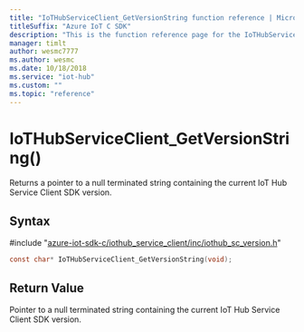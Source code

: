 ```yaml
---                             
title: "IoTHubServiceClient_GetVersionString function reference | Microsoft Docs" 
titleSuffix: "Azure IoT C SDK"            
description: "This is the function reference page for the IoTHubServiceClient_GetVersionString() function in the Azure IoT C SDK. This SDK is used with Azure IoT Hub and Azure IoT Hub Device Provisioning Service"            
manager: timlt                 
author: wesmc7777              
ms.author: wesmc               
ms.date: 10/18/2018                    
ms.service: "iot-hub"             
ms.custom: ""                
ms.topic: "reference"        
---                            
```


# IoTHubServiceClient_GetVersionString()

Returns a pointer to a null terminated string containing the current IoT Hub Service Client SDK version.

## Syntax

\#include "[azure-iot-sdk-c/iothub_service_client/inc/iothub_sc_version.h](../iothub-sc-version-h.md)"  
```C
const char* IoTHubServiceClient_GetVersionString(void);
```

## Return Value
Pointer to a null terminated string containing the current IoT Hub Service Client SDK version.

